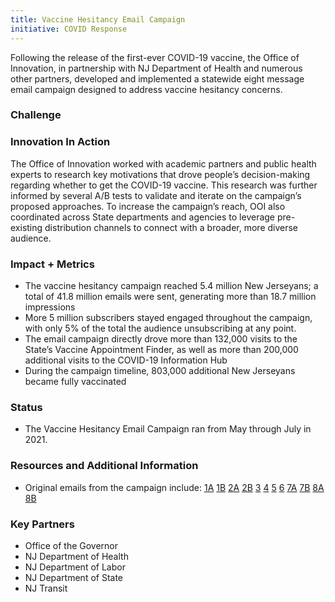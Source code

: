 ```yaml
---
title: Vaccine Hesitancy Email Campaign
initiative: COVID Response
---
```


Following the release of the first-ever COVID-19 vaccine, the Office of Innovation, in partnership with NJ Department of Health and numerous other partners, developed and implemented a statewide eight message email campaign designed to address vaccine hesitancy concerns.

### Challenge



### Innovation In Action

The Office of Innovation worked with academic partners and public health experts to research key motivations that drove people’s decision-making regarding whether to get the COVID-19 vaccine. This research was further informed by several A/B tests to validate and iterate on the campaign’s proposed approaches. To increase the campaign’s reach, OOI also coordinated across State departments and agencies to leverage pre-existing distribution channels to connect with a broader, more diverse audience.

### Impact + Metrics

-   The vaccine hesitancy campaign reached 5.4 million New Jerseyans; a total of 41.8 million emails were sent, generating more than 18.7 million impressions
-   More 5 million subscribers stayed engaged throughout the campaign, with only 5% of the total the audience unsubscribing at any point.
-   The email campaign directly drove more than 132,000 visits to the State’s Vaccine Appointment Finder, as well as more than 200,000 additional visits to the COVID-19 Information Hub
-   During the campaign timeline, 803,000 additional New Jerseyans became fully vaccinated


### Status

-   The Vaccine Hesitancy Email Campaign ran from May through July in 2021.

### Resources and Additional Information
-   Original emails from the campaign include: [1A](https://content.govdelivery.com/accounts/NJGOV/bulletins/2e19c5f)  [1B](https://content.govdelivery.com/accounts/NJGOV/bulletins/2e19c65)  [2A](https://content.govdelivery.com/accounts/NJGOV/bulletins/2e274ae)  [2B](https://content.govdelivery.com/accounts/NJGOV/bulletins/2e36cbb)  [3](https://content.govdelivery.com/accounts/NJGOV/bulletins/2e476ca)  [4](https://content.govdelivery.com/accounts/NJGOV/bulletins/2e561e2)  [5](https://content.govdelivery.com/accounts/NJGOV/bulletins/2e665b4)  [6](https://content.govdelivery.com/accounts/NJGOV/bulletins/2e665b7)  [7A](https://content.govdelivery.com/accounts/NJGOV/bulletins/2e7592a)  [7B](https://content.govdelivery.com/accounts/NJGOV/bulletins/2e7592b)  [8A](https://content.govdelivery.com/accounts/NJGOV/bulletins/2da2918)  [8B](https://content.govdelivery.com/accounts/NJGOV/bulletins/2da291a)

### Key Partners

-   Office of the Governor
-   NJ Department of Health
-   NJ Department of Labor
-   NJ Department of State
-   NJ Transit

